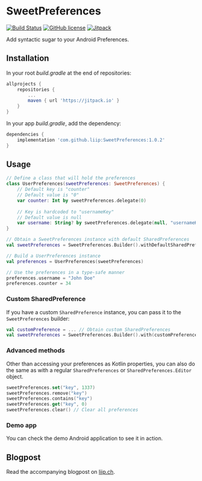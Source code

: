 # SweetPreferences

[![Build Status](https://www.travis-ci.org/liip/SweetPreferences.svg?branch=master)](https://www.travis-ci.org/liip/SweetPreferences)
[![GitHub license](https://img.shields.io/github/license/liip/SweetPreferences.svg)](https://github.com/liip/SweetPreferences/blob/master/LICENSE)
[![Jitpack](https://jitpack.io/v/liip/SweetPreferences.svg)](https://jitpack.io/#liip/SweetPreferences)

Add syntactic sugar to your Android Preferences.

## Installation

In your root *build.gradle* at the end of repositories:

```gradle
allprojects {
    repositories {
        ...
        maven { url 'https://jitpack.io' }
    }
}
```

In your app *build.gradle*, add the dependency:

```gradle
dependencies {
    implementation 'com.github.liip:SweetPreferences:1.0.2'
}
```

## Usage

```kotlin
// Define a class that will hold the preferences
class UserPreferences(sweetPreferences: SweetPreferences) {
    // Default key is "counter"
    // Default value is "0"
    var counter: Int by sweetPreferences.delegate(0)
    
    // Key is hardcoded to "usernameKey"
    // Default value is null
    var username: String? by sweetPreferences.delegate(null, "usernameKey") 
}

// Obtain a SweetPreferences instance with default SharedPreferences
val sweetPreferences = SweetPreferences.Builder().withDefaultSharedPreferences(context).build()

// Build a UserPreferences instance
val preferences = UserPreferences(sweetPreferences)

// Use the preferences in a type-safe manner
preferences.username = "John Doe"
preferences.counter = 34
```

### Custom SharedPreference

If you have a custom `SharedPreference` instance, you can pass it to the `SweetPreferences` builder:

```kotlin
val customPreference = ... // Obtain custom SharedPreferences
val sweetPreferences = SweetPreferences.Builder().with(customPreference).build()
```

### Advanced methods

Other than accessing your preferences as Kotlin properties, you can also do the same as with a regular `SharedPreferences` or `SharedPreferences.Editor` object.

```kotlin
sweetPreferences.set("key", 1337)
sweetPreferences.remove("key")
sweetPreferences.contains("key")
sweetPreferences.get("key", 0)
sweetPreferences.clear() // Clear all preferences
```

### Demo app

You can check the demo Android application to see it in action.

## Blogpost

Read the accompanying blogpost on [liip.ch](https://www.liip.ch/en/blog/syntactic-sugar-android-preferences-kotlin).